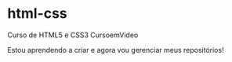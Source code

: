 # html-css
 Curso de HTML5 e CSS3 CursoemVideo

 Estou aprendendo a criar e agora vou gerenciar meus repositórios!
